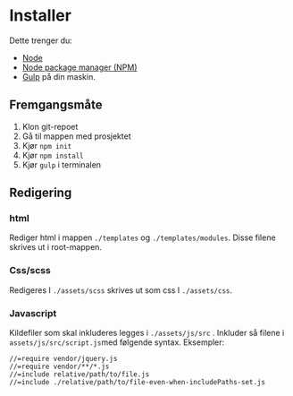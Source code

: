 # Installer
Dette trenger du:
- [Node](https://nodejs.org/en/)
- [Node package manager (NPM)](https://www.npmjs.com/)
- [Gulp](https://gulpjs.com/docs/en/getting-started/quick-start) på din maskin.

## Fremgangsmåte  
1. Klon git-repoet
2. Gå til mappen med prosjektet
3. Kjør `npm init`
4. Kjør `npm install`
5. Kjør `gulp` i terminalen 

## Redigering
### html
Rediger html i mappen `./templates` og `./templates/modules`. Disse filene skrives ut i root-mappen.

### Css/scss
Redigeres I `./assets/scss` skrives ut som css I `./assets/css`.

### Javascript
Kildefiler som skal inkluderes legges i `./assets/js/src` .
Inkluder så filene i `assets/js/src/script.js`med følgende syntax. Eksempler:
```
//=require vendor/jquery.js
//=require vendor/**/*.js
//=include relative/path/to/file.js
//=include ./relative/path/to/file-even-when-includePaths-set.js
```

